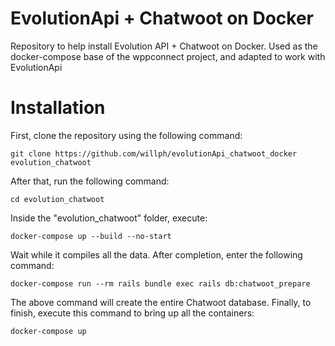 # EvolutionApi + Chatwoot on Docker

Repository to help install Evolution API + Chatwoot on Docker.  Used as the docker-compose base of the wppconnect project, and adapted to work with EvolutionApi

# Installation

First, clone the repository using the following command:

`git clone https://github.com/willph/evolutionApi_chatwoot_docker evolution_chatwoot`

After that, run the following command:

`cd evolution_chatwoot`

Inside the "evolution_chatwoot" folder, execute:

`docker-compose up --build --no-start`

Wait while it compiles all the data. After completion, enter the following command:

`docker-compose run --rm rails bundle exec rails db:chatwoot_prepare`

The above command will create the entire Chatwoot database. Finally, to finish, execute this command to bring up all the containers:

`docker-compose up`
